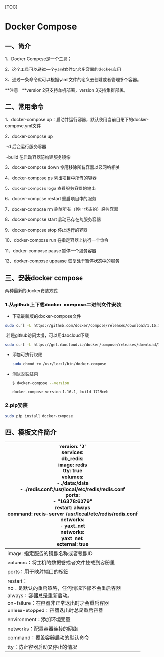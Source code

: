 [TOC]

# Docker Compose

## 一、简介

1、Docker Compose是一个工具；

2、这个工具可以通过一个yaml文件定义多容器的docker应用；

3、通过一条命令就可以根据yaml文件的定义去创建或者管理多个容器。

**注意：**version 2只支持单机部署，version 3支持集群部署。

## 二、常用命令

1、docker-compose up：启动并运行容器，默认使用当前目录下的docker-compose.yml文件

2、docker-compose up	

​	 -d 后台运行服务容器

​	-build 在启动容器前构建服务镜像

3、docker-compose down  停用移除所有容器以及网络相关

4、docker-compose ps 列出项目中所有的容器

5、docker-compose logs 查看服务容器的输出

6、docker-compose restart 重启项目中的服务

7、docker-compose rm	删除所有（停止状态的）服务容器

8、docker-compose start 启动已存在的服务容器

9、docker-compose stop 停止运行的容器

10、docker-compose run 在指定容器上执行一个命令

11、docker-compose pause 暂停一个服务容器

12、docker-compose uppause 恢复处于暂停状态中的服务

## 三、安装docker compose

两种最新的docker安装方式

### 1.从github上下载docker-compose二进制文件安装

- 下载最新版的docker-compose文件 

```bash
sudo curl -L https://github.com/docker/compose/releases/download/1.16.1/docker-compose-`uname -s`-`uname -m` -o /usr/local/bin/docker-compose
```

​    若是github访问太慢，可以用daocloud下载

```bash
sudo curl -L https://get.daocloud.io/docker/compose/releases/download/1.25.1/docker-compose-`uname -s`-`uname -m` -o /usr/local/bin/docker-compose
```

- 添加可执行权限 

  ```bash
  sudo chmod +x /usr/local/bin/docker-compose
  ```

- 测试安装结果 

  ```bash
  $ docker-compose --version
  
  docker-compose version 1.16.1, build 1719ceb
  ```

### 2.pip安装

```bash
sudo pip install docker-compose
```

## 四、模板文件简介

| version: '3'<br/>services:<br/>    db_redis:<br/>        image: redis<br/>        tty: true<br/>        volumes:<br/>            - ./data:/data<br/>            - ./redis.conf:/usr/local/etc/redis/redis.conf<br/>        ports:<br/>            - "16378:6379"<br/>        restart: always<br/>        command: redis-server /usr/local/etc/redis/redis.conf<br/>        networks:<br/>            - yaxt_net<br/>networks:<br/>  yaxt_net:<br/>    external: true |
| ------------------------------------------------------------ |
| image: 指定服务的镜像名称或者镜像ID                          |
| volumes：将主机的数据卷或者文件挂载到容器里                  |
| ports：用于映射端口的标签                                    |
| restart：<br />   no：是默认的重启策略，任何情况下都不会重启容器<br />   always：容器总是重新启动。<br />   on-failure：在容器非正常退出时才会重启容器<br />   unless-stopped：容器退出时总是重启容器<br /> |
| environment：添加环境变量                                    |
| networks：配置容器连接的网络                                 |
| command：覆盖容器启动的默认命令                              |
| tty：防止容器启动又停止的情况                                |

